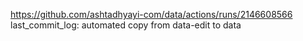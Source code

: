 https://github.com/ashtadhyayi-com/data/actions/runs/2146608566
last_commit_log: automated copy from data-edit to data